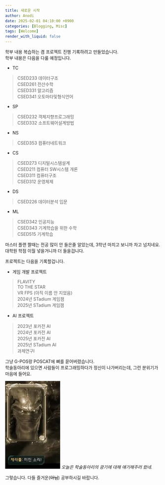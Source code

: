 ```yaml
---
title: 새로운 시작
author: Anodi
date: 2025-02-01 04:10:00 +0900
categories: [Blogging, Misc]
tags: [Welcome]
render_with_liquid: false
---
```


학부 내용 복습하는 겸 프로젝트 진행 기록하려고 만들었습니다.  
학부 내용은 다음을 다룰 예정입니다.

- TC
> CSED233 데이터구조  
> CSED261 전산수학  
> CSED331 알고리즘  
> CSED341 오토마타및형식언어   

- SP
> CSED232 객체지향프로그래밍  
> CSED332 소프트웨어설계방법  

- NS
> CSED353 컴퓨터네트워크

- CS
> CSED273 디지털시스템설계  
> CSED211 컴퓨터 SW시스템 개론  
> CSED311 컴퓨터구조  
> CSED312 운영체제  

- DS
> CSED226 데이터분석 입문  

- ML
> CSED342 인공지능  
> CSED343 기계학습을 위한 수학  
> CSED515 기계학습  

마스터 플랜 짤때는 전공 많이 안 들은줄 알았는데, 3학년 마치고 보니까 차고 넘치네요.  
대학원 학점 이월 넣을거니까 더 들을겁니다.  

프로젝트는 다음을 기록할겁니다.
- 게임 개발 프로젝트
> FLAVITY    
> TO THE STAR    
> VR FPS (아직 이름 안 지었음)    
> 2024년 STadium 게임잼  
> 2025년 STadium 게임잼  

- AI 프로젝트
> 2023년 포카전 AI  
> 2024년 포카전 AI  
> 2025년 포카전 AI  
> 2025년 STadium AI  
> 과제연구I  

그냥 G-POS랑 POSCAT에 뼈를 묻어버렸습니다.  
학술동아리에 있으면 사람들이 프로그래밍하다가 정신이 나가버리는데, 그런 분위기가 마음에 들어요.  

![zeratul](../assets/img/posts/2025-02-01-welcome/zeratul_crazy_sound.png)
_오늘은 학술동아리의 광기에 대해 얘기해주러 왔네._

그렇습니다. 다들 즐거운(~~아님~~) 공부하시길 바랍니다.